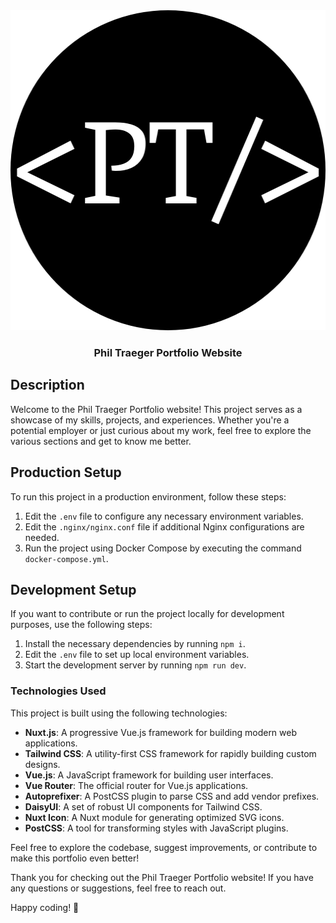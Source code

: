 <div align="center">
    <img src="assets/img/phil-traeger.png" alt="Logo" width="512" height="512">
    <h3 align="center">Phil Traeger Portfolio Website</h3>
</div>

## Description

Welcome to the Phil Traeger Portfolio website! This project serves as a showcase of my skills, projects, and experiences. Whether you're a potential employer or just curious about my work, feel free to explore the various sections and get to know me better.

## Production Setup

To run this project in a production environment, follow these steps:

1. Edit the `.env` file to configure any necessary environment variables.
2. Edit the `.nginx/nginx.conf` file if additional Nginx configurations are needed.
3. Run the project using Docker Compose by executing the command `docker-compose.yml`.

## Development Setup

If you want to contribute or run the project locally for development purposes, use the following steps:

1. Install the necessary dependencies by running `npm i`.
2. Edit the `.env` file to set up local environment variables.
3. Start the development server by running `npm run dev`.

### Technologies Used

This project is built using the following technologies:

- **Nuxt.js**: A progressive Vue.js framework for building modern web applications.
- **Tailwind CSS**: A utility-first CSS framework for rapidly building custom designs.
- **Vue.js**: A JavaScript framework for building user interfaces.
- **Vue Router**: The official router for Vue.js applications.
- **Autoprefixer**: A PostCSS plugin to parse CSS and add vendor prefixes.
- **DaisyUI**: A set of robust UI components for Tailwind CSS.
- **Nuxt Icon**: A Nuxt module for generating optimized SVG icons.
- **PostCSS**: A tool for transforming styles with JavaScript plugins.

Feel free to explore the codebase, suggest improvements, or contribute to make this portfolio even better!

Thank you for checking out the Phil Traeger Portfolio website! If you have any questions or suggestions, feel free to reach out.

Happy coding! 🚀
